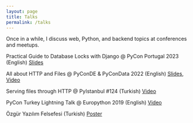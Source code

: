 ```yaml
---
layout: page
title: Talks
permalink: /talks
---
```


Once in a while, I discuss web, Python, and backend topics at conferences and meetups.

Practical Guide to Database Locks with Django  @ PyCon Portugal 2023 (English) [Slides](https://efe.me/public/pdfs/practical-guide-to-database-locks-with-django-pycon-portugal-23.pdf)

All about HTTP and Files @ PyConDE & PyConData 2022 (English) [Slides](https://efe.me/public/pdfs/all-about-http-and-files.pdf), [Video](https://www.youtube.com/watch?v=U-2k0ovzAPg)

Serving files through HTTP @ PyIstanbul #124 (Turkish) [Video](/2021/02/pyistanbul-talk-serving-files-through-http)

PyCon Turkey Lightning Talk @ Europython 2019 (English) [Video](https://youtu.be/T6vC_LOHBJ4?t=33023)

Özgür Yazılım Felsefesi (Turkish) [Poster](/public/images/pages/talks/ozgur-yazilim-felsefesi-efe-oge.jpg)
